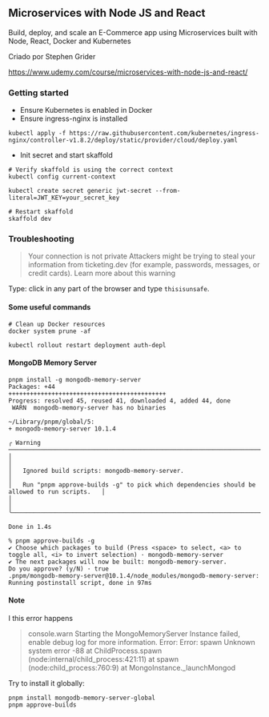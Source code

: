 ## Microservices with Node JS and React
Build, deploy, and scale an E-Commerce app using Microservices built with Node, React, Docker and Kubernetes

Criado por Stephen Grider

https://www.udemy.com/course/microservices-with-node-js-and-react/

### Getting started
- Ensure Kubernetes is enabled in Docker
- Ensure ingress-nginx is installed
```
kubectl apply -f https://raw.githubusercontent.com/kubernetes/ingress-nginx/controller-v1.8.2/deploy/static/provider/cloud/deploy.yaml
```

- Init secret and start skaffold
```
# Verify skaffold is using the correct context
kubectl config current-context

kubectl create secret generic jwt-secret --from-literal=JWT_KEY=your_secret_key

# Restart skaffold
skaffold dev
```

### Troubleshooting

> Your connection is not private
> Attackers might be trying to steal your information from ticketing.dev (for example, passwords, messages, or credit cards). Learn more about this warning


Type: click in any part of the browser and type `thisisunsafe`.

#### Some useful commands
```
# Clean up Docker resources
docker system prune -af

kubectl rollout restart deployment auth-depl
```

#### MongoDB Memory Server
```
pnpm install -g mongodb-memory-server
Packages: +44
++++++++++++++++++++++++++++++++++++++++++++
Progress: resolved 45, reused 41, downloaded 4, added 44, done
 WARN  mongodb-memory-server has no binaries

~/Library/pnpm/global/5:
+ mongodb-memory-server 10.1.4

╭ Warning ──────────────────────────────────────────────────────────────────────────────────────╮
│                                                                                               │
│   Ignored build scripts: mongodb-memory-server.                                               │
│   Run "pnpm approve-builds -g" to pick which dependencies should be allowed to run scripts.   │
│                                                                                               │
╰───────────────────────────────────────────────────────────────────────────────────────────────╯

Done in 1.4s

% pnpm approve-builds -g
✔ Choose which packages to build (Press <space> to select, <a> to toggle all, <i> to invert selection) · mongodb-memory-server
✔ The next packages will now be built: mongodb-memory-server.
Do you approve? (y/N) · true
.pnpm/mongodb-memory-server@10.1.4/node_modules/mongodb-memory-server: Running postinstall script, done in 97ms
```

#### Note
I this error happens
> console.warn Starting the MongoMemoryServer Instance failed, enable debug log for more information. Error: Error: spawn Unknown system error -88 at ChildProcess.spawn (node:internal/child_process:421:11) at spawn (node:child_process:760:9) at MongoInstance._launchMongod

Try to install it globally:
```
pnpm install mongodb-memory-server-global
pnpm approve-builds
```